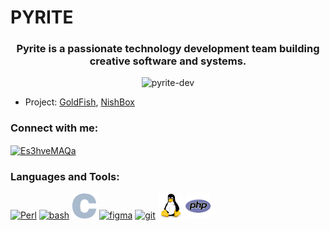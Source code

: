 # PYRITE
<h3 align="center">Pyrite is a passionate technology development team building creative software and systems.</h3>

<p align="center"> <img src="https://komarev.com/ghpvc/?username=pyrite-dev&label=Profile%20views&color=0e75b6&style=flat" alt="pyrite-dev" /> </p>

- Project: [GoldFish](https://github.com/pyrite-dev/goldfish), [NishBox](https://github.com/pyrite-dev/nishbox/)

<h3 align="left">Connect with me:</h3>
<p align="left">
<a href="https://discord.gg/Es3hveMAQa" target="blank"><img align="center" src="https://raw.githubusercontent.com/rahuldkjain/github-profile-readme-generator/master/src/images/icons/Social/discord.svg" alt="Es3hveMAQa" height="30" width="40" /></a>
</p>

<h3 align="left">Languages and Tools:</h3>
<p align="left"> <a href="https://www.perl.org/" target="_blank" rel="noreferrer"><img src="https://www.vectorlogo.zone/logos/perl/perl-icon.svg" alt="Perl" width="40" height="40"/></a> <a href="https://www.gnu.org/software/bash/" target="_blank" rel="noreferrer"><img src="https://www.vectorlogo.zone/logos/gnu_bash/gnu_bash-icon.svg" alt="bash" width="40" height="40"/></a> <a href="https://www.cprogramming.com/" target="_blank" rel="noreferrer"><img src="https://raw.githubusercontent.com/devicons/devicon/master/icons/c/c-original.svg" alt="c" width="40" height="40"/></a> <a href="https://www.figma.com/" target="_blank" rel="noreferrer"><img src="https://www.vectorlogo.zone/logos/figma/figma-icon.svg" alt="figma" width="40" height="40"/></a> <a href="https://git-scm.com/" target="_blank" rel="noreferrer"><img src="https://www.vectorlogo.zone/logos/git-scm/git-scm-icon.svg" alt="git" width="40" height="40"/></a> <a href="https://www.linux.org/" target="_blank" rel="noreferrer"><img src="https://raw.githubusercontent.com/devicons/devicon/master/icons/linux/linux-original.svg" alt="linux" width="40" height="40"/></a> <a href="https://www.php.net" target="_blank" rel="noreferrer"><img src="https://raw.githubusercontent.com/devicons/devicon/master/icons/php/php-original.svg" alt="php" width="40" height="40"/></a> </p>
